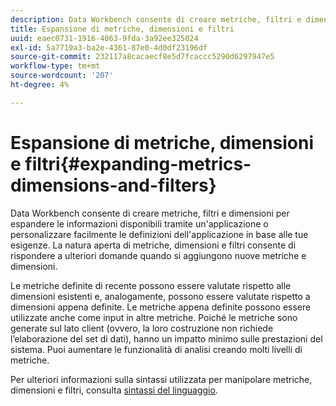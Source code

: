 ```yaml
---
description: Data Workbench consente di creare metriche, filtri e dimensioni per espandere le informazioni disponibili tramite un'applicazione o personalizzare facilmente le definizioni dell'applicazione in base alle tue esigenze. La natura aperta di metriche, dimensioni e filtri consente di rispondere a ulteriori domande quando si aggiungono nuove metriche e dimensioni.
title: Espansione di metriche, dimensioni e filtri
uuid: eaec0731-1916-4063-9fda-3a92ee325024
exl-id: 5a7719a3-ba2e-4361-87e0-4d0df23196df
source-git-commit: 232117a8cacaecf8e5d7fcaccc5290d6297947e5
workflow-type: tm+mt
source-wordcount: '207'
ht-degree: 4%

---
```


# Espansione di metriche, dimensioni e filtri{#expanding-metrics-dimensions-and-filters}

Data Workbench consente di creare metriche, filtri e dimensioni per espandere le informazioni disponibili tramite un&#39;applicazione o personalizzare facilmente le definizioni dell&#39;applicazione in base alle tue esigenze. La natura aperta di metriche, dimensioni e filtri consente di rispondere a ulteriori domande quando si aggiungono nuove metriche e dimensioni.

Le metriche definite di recente possono essere valutate rispetto alle dimensioni esistenti e, analogamente, possono essere valutate rispetto a dimensioni appena definite. Le metriche appena definite possono essere utilizzate anche come input in altre metriche. Poiché le metriche sono generate sul lato client (ovvero, la loro costruzione non richiede l’elaborazione del set di dati), hanno un impatto minimo sulle prestazioni del sistema. Puoi aumentare le funzionalità di analisi creando molti livelli di metriche.

Per ulteriori informazioni sulla sintassi utilizzata per manipolare metriche, dimensioni e filtri, consulta [sintassi del linguaggio](https://experienceleague.adobe.com/docs/data-workbench/using/client/qry-lang-syntx/c-qry-lang-syntx.html).
